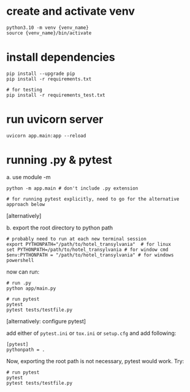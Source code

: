 # create and activate venv

```
python3.10 -m venv {venv_name}
source {venv_name}/bin/activate
```

# install dependencies

```
pip install --upgrade pip
pip install -r requirements.txt

# for testing
pip install -r requirements_test.txt
```

# run uvicorn server

```
uvicorn app.main:app --reload
```

# running .py & pytest

a. use module -m

```
python -m app.main # don't include .py extension

# for running pytest explicitly, need to go for the alternative approach below
```

[alternatively]

b. export the root directory to python path

```
# probably need to run at each new terminal session
export PYTHONPATH="/path/to/hotel_transylvania"  # for linux
set PYTHONPATH=/path/to/hotel_transylvania # for window cmd
$env:PYTHONPATH = "/path/to/hotel_transylvania" # for windows powershell
```

now can run:

```
# run .py
python app/main.py

# run pytest
pytest
pytest tests/testfile.py
```

[alternatively: configure pytest]

add either of `pytest.ini` or `tox.ini` or `setup.cfg` and add following:

```
[pytest]
pythonpath = .
```

Now, exporting the root path is not necessary, pytest would work. Try:

```
# run pytest
pytest
pytest tests/testfile.py
```
